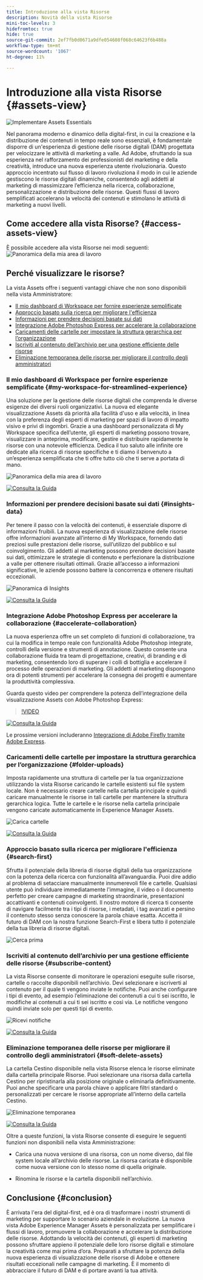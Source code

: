 ```yaml
---
title: Introduzione alla vista Risorse
description: Novità della vista Risorse
mini-toc-levels: 3
hidefromtoc: true
hide: true
source-git-commit: 2ef7fb0d0671a9dfe054608f068c64623f6b488a
workflow-type: tm+mt
source-wordcount: '1067'
ht-degree: 11%

---
```



# Introduzione alla vista Risorse {#assets-view}

![Implementare Assets Essentials](assets/banner-image.jpg)

Nel panorama moderno e dinamico della digital-first, in cui la creazione e la distribuzione dei contenuti in tempo reale sono essenziali, è fondamentale disporre di un&#39;esperienza di gestione delle risorse digitali (DAM) progettata per velocizzare le attività di marketing a valle. Ad Adobe, sfruttando la sua esperienza nel rafforzamento dei professionisti del marketing e della creatività, introduce una nuova esperienza utente rivoluzionaria. Questo approccio incentrato sul flusso di lavoro rivoluziona il modo in cui le aziende gestiscono le risorse digitali dinamiche, consentendo agli addetti al marketing di massimizzare l’efficienza nella ricerca, collaborazione, personalizzazione e distribuzione delle risorse. Questi flussi di lavoro semplificati accelerano la velocità dei contenuti e stimolano le attività di marketing a nuovi livelli.

## Come accedere alla vista Risorse? {#access-assets-view}

È possibile accedere alla vista Risorse nei modi seguenti:
![Panoramica della mia area di lavoro](assets/assets-view.png)

<!--

* **Toggle in Admin view**

    * Log into [!DNL Experience Manager] using Cloud Manager.
    * Navigate to **[!UICONTROL Assets]** > **[!UICONTROL Files]**.
    * Click the profile icon on the top right corner.
    * Click **[!UICONTROL Switch View]** from the **[!UICONTROL Profile Settings]** section.
    Repeat these steps to switch back to the Admin view.

* **Product Switcher**
    * Log into [!DNL Experience Manager] and click ![Product selector](assets/waffle-icon.svg).
    * Select **[!UICONTROL Experience Manager Assets]** to access the Assets view.
    * Select **[!UICONTROL Experience Manager]** to access the Admin view.

* **Quick Links** 
    * Log into experience.adobe.com.
    * Click **[!UICONTROL Experience Manager Assets]** to access the Assets view.
    * Click **[!UICONTROL Experience Manager Assets]** to access the Assets view.

    -->

## Perché visualizzare le risorse?

La vista Assets offre i seguenti vantaggi chiave che non sono disponibili nella vista Amministratore:

* [Il mio dashboard di Workspace per fornire esperienze semplificate](#my-workspace-for-streamlined-experience)
* [Approccio basato sulla ricerca per migliorare l&#39;efficienza](#search-first)
* [Informazioni per prendere decisioni basate sui dati](#insights-data)
* [Integrazione Adobe Photoshop Express per accelerare la collaborazione](#accelerate-collaboration)
* [Caricamenti delle cartelle per impostare la struttura gerarchica per l’organizzazione](#folder-uploads)
* [Iscriviti al contenuto dell’archivio per una gestione efficiente delle risorse](#subscribe-content)
* [Eliminazione temporanea delle risorse per migliorare il controllo degli amministratori](#soft-delete-assets)

### Il mio dashboard di Workspace per fornire esperienze semplificate {#my-workspace-for-streamlined-experience}

Una soluzione per la gestione delle risorse digitali che comprenda le diverse esigenze dei diversi ruoli organizzativi. La nuova ed elegante visualizzazione Assets dà priorità alla facilità d&#39;uso e alla velocità, in linea con la preferenza degli esperti di marketing per spazi di lavoro di impatto visivo e privi di ingombri. Grazie a una dashboard personalizzata di My Workspace specifica dell’utente, gli esperti di marketing possono trovare, visualizzare in anteprima, modificare, gestire e distribuire rapidamente le risorse con una notevole efficienza. Dedica il tuo saluto alle infinite ore dedicate alla ricerca di risorse specifiche e ti diamo il benvenuto a un’esperienza semplificata che ti offre tutto ciò che ti serve a portata di mano.

![Panoramica della mia area di lavoro](assets/my-workspace-demo.gif)

[![Consulta la Guida](https://helpx.adobe.com/content/dam/help/en/marketing-cloud/how-to/digital-foundation/_jcr_content/main-pars/image_1250343773/see-the-guide-sm.png)](my-workspace.md)

### Informazioni per prendere decisioni basate sui dati {#insights-data}

Per tenere il passo con la velocità dei contenuti, è essenziale disporre di informazioni fruibili. La nuova esperienza di visualizzazione delle risorse offre informazioni avanzate all’interno di My Workspace, fornendo dati preziosi sulle prestazioni delle risorse, sull’utilizzo del pubblico e sul coinvolgimento. Gli addetti al marketing possono prendere decisioni basate sui dati, ottimizzare le strategie di contenuto e perfezionare la distribuzione a valle per ottenere risultati ottimali. Grazie all’accesso a informazioni significative, le aziende possono battere la concorrenza e ottenere risultati eccezionali.

![Panoramica di Insights](assets/insights-overview.gif)

[![Consulta la Guida](https://helpx.adobe.com/content/dam/help/en/marketing-cloud/how-to/digital-foundation/_jcr_content/main-pars/image_1250343773/see-the-guide-sm.png)](manage-reports.md#view-live-statistics)

### Integrazione Adobe Photoshop Express per accelerare la collaborazione {#accelerate-collaboration}

La nuova esperienza offre un set completo di funzioni di collaborazione, tra cui la modifica in tempo reale con funzionalità Adobe Photoshop integrate, controlli della versione e strumenti di annotazione. Questo consente una collaborazione fluida tra team di progettazione, creativi, di branding e di marketing, consentendo loro di superare i colli di bottiglia e accelerare il processo delle operazioni di marketing. Gli addetti al marketing dispongono ora di potenti strumenti per accelerare la consegna dei progetti e aumentare la produttività complessiva.

Guarda questo video per comprendere la potenza dell’integrazione della visualizzazione Assets con Adobe Photoshop Express:

>[!VIDEO](https://video.tv.adobe.com/v/3420922)

[![Consulta la Guida](https://helpx.adobe.com/content/dam/help/en/marketing-cloud/how-to/digital-foundation/_jcr_content/main-pars/image_1250343773/see-the-guide-sm.png)](edit-images.md)

Le prossime versioni includeranno [Integrazione di Adobe Firefly tramite Adobe Express](https://firefly.adobe.com/?gclid=EAIaIQobChMIlZeKuNfj_wIVeyCtBh3e5g2cEAAYASAAEgL56_D_BwE&amp;sdid=JM4FW6VL&amp;mv=search&amp;mv2=paidsearch&amp;ef_id=EAIaIQobChMIlZeKuNfj_wIVeyCtBh3e5g2cEAAYASAAEgL56_D_BwE:G:s&amp;s_kwcid=AL!3085!3!652077237594!!!g!!adobe%20firefly!19870733758!148140507838).

### Caricamenti delle cartelle per impostare la struttura gerarchica per l’organizzazione {#folder-uploads}

Imposta rapidamente una struttura di cartelle per la tua organizzazione utilizzando la vista Risorse caricando le cartelle esistenti sul file system locale. Non è necessario creare cartelle nella cartella principale e quindi caricare manualmente le risorse in tali cartelle per mantenere la struttura gerarchica logica. Tutte le cartelle e le risorse nella cartella principale vengono caricate automaticamente in Experience Manager Assets.

![Carica cartelle](assets/folder-uploads.gif)

[![Consulta la Guida](https://helpx.adobe.com/content/dam/help/en/marketing-cloud/how-to/digital-foundation/_jcr_content/main-pars/image_1250343773/see-the-guide-sm.png)](add-delete.md)

### Approccio basato sulla ricerca per migliorare l&#39;efficienza {#search-first}

Sfrutta il potenziale della libreria di risorse digitali della tua organizzazione con la potenza della ricerca con funzionalità all’avanguardia. Puoi dire addio al problema di setacciare manualmente innumerevoli file e cartelle. Qualsiasi utente può individuare immediatamente l&#39;immagine, il video o il documento perfetto per creare campagne di marketing straordinarie, presentazioni accattivanti e contenuti coinvolgenti. Il nostro motore di ricerca ti consente di navigare facilmente tra i tipi di risorse, i metadati, i tag avanzati e persino il contenuto stesso senza conoscere la parola chiave esatta. Accetta il futuro di DAM con la nostra funzione Search-First e libera tutto il potenziale della tua libreria di risorse digitali.

![Cerca prima](assets/search-first.gif)

### Iscriviti al contenuto dell’archivio per una gestione efficiente delle risorse {#subscribe-content}

La vista Risorse consente di monitorare le operazioni eseguite sulle risorse, cartelle o raccolte disponibili nell’archivio. Devi selezionare e iscriverti al contenuto per il quale ti vengono inviate le notifiche. Puoi anche configurare i tipi di evento, ad esempio l’eliminazione dei contenuti a cui ti sei iscritto, le modifiche ai contenuti a cui ti sei iscritto e così via. Le notifiche vengono quindi inviate solo per questi tipi di evento.

![Ricevi notifiche](assets/notifications.gif)

[![Consulta la Guida](https://helpx.adobe.com/content/dam/help/en/marketing-cloud/how-to/digital-foundation/_jcr_content/main-pars/image_1250343773/see-the-guide-sm.png)](manage-notifications.md)

### Eliminazione temporanea delle risorse per migliorare il controllo degli amministratori {#soft-delete-assets}

La cartella Cestino disponibile nella vista Risorse elenca le risorse eliminate dalla cartella principale Risorse. Puoi selezionare una risorsa dalla cartella Cestino per ripristinarla alla posizione originale o eliminarla definitivamente. Puoi anche specificare una parola chiave o applicare filtri standard o personalizzati per cercare le risorse appropriate all’interno della cartella Cestino.

![Eliminazione temporanea](assets/soft-delete.gif)

[![Consulta la Guida](https://helpx.adobe.com/content/dam/help/en/marketing-cloud/how-to/digital-foundation/_jcr_content/main-pars/image_1250343773/see-the-guide-sm.png)](navigate-view.md)

Oltre a queste funzioni, la vista Risorse consente di eseguire le seguenti funzioni non disponibili nella vista Amministrazione:

* Carica una nuova versione di una risorsa, con un nome diverso, dal file system locale all’archivio delle risorse. La risorsa caricata è disponibile come nuova versione con lo stesso nome di quella originale.

* Rinomina le risorse e la cartella disponibili nell’archivio.

## Conclusione {#conclusion}

È arrivata l&#39;era del digital-first, ed è ora di trasformare i nostri strumenti di marketing per supportare lo scenario aziendale in evoluzione. La nuova vista Adobe Experience Manager Assets è personalizzata per semplificare i flussi di lavoro, promuovere la collaborazione e accelerare la distribuzione delle risorse. Adottando la velocità dei contenuti, gli esperti di marketing possono sfruttare appieno il potenziale delle loro risorse digitali e stimolare la creatività come mai prima d’ora. Preparati a sfruttare la potenza della nuova esperienza di visualizzazione delle risorse di Adobe e ottenere risultati eccezionali nelle campagne di marketing. È il momento di abbracciare il futuro di DAM e di portare avanti la tua attività.




